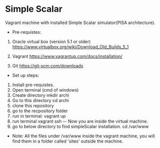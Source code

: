 # Simple Scalar

Vagrant machine with installed Simple Scalar simulator(PISA architecture).

- Pre-requistes: 
1. Oracle virtual box (version 5.1 or older)
https://www.virtualbox.org/wiki/Download_Old_Builds_5_1

2. Vagrant
https://www.vagrantup.com/docs/installation/

3. Git
https://git-scm.com/downloads

- Set up steps:
1. Install pre-requistes.
2. Open terminal (cmd of windows)
3. Create directory
mkdir archi
4. Go to this directory
cd archi
5. clone this repository
6. go to the recpository folder
7. run in terminal:
vagrant up
8. run terminal 
vagrant ssh
-- Now you are inside the virtual machine.
9. go to below directory to find simpleScalar installation.
cd /var/www


* Note:
All the files under /var/www inside the vagrant machine, you will find them in a folder called 'sites' outside the machine.
